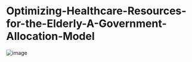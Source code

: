 # Optimizing-Healthcare-Resources-for-the-Elderly-A-Government-Allocation-Model




![image](https://github.com/user-attachments/assets/c95711bb-d053-41ac-9a52-2dda6ba39544)
